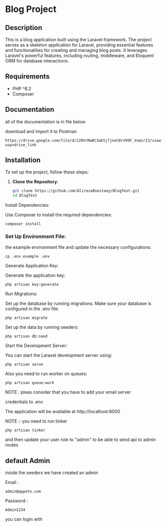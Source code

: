 

# Blog Project

## Description

This is a blog application built using the Laravel framework. The project serves as a skeleton application for Laravel, providing essential features and functionalities for creating and managing blog posts. It leverages Laravel's powerful features, including routing, middleware, and Eloquent ORM for database interactions.

## Requirements

- PHP ^8.2
- Composer

## Documentation
all of the documentation is in file below 

download and import it to Postman

    https://drive.google.com/file/d/12RVrMwBC3wk5jfjneC8rV99F_VumirZJ/view?usp=drive_link

## Installation

To set up the project, follow these steps:

1. **Clone the Repository**:

   ```bash
   git clone https://github.com/AlirezaRoostaey/BlogTest.git
   cd BlogTest
Install Dependencies:

Use Composer to install the required dependencies:

    composer install
### Set Up Environment File:

 the example environment file and update the necessary configurations:

    cp .env.example .env
Generate Application Key:

Generate the application key:

     
    php artisan key:generate    
Run Migrations:

Set up the database by running migrations. Make sure your database is configured in the .env file:

    php artisan migrate
Set up the data by running seeders:

    php artisan db:seed
Start the Development Server:

You can start the Laravel development server using:

    php artisan serve   
Also you need to run worker on queues:

    php artisan queue:work   
NOTE : pleas consider that you have to add your email server 

credentials to .env

 
The application will be available at http://localhost:8000

NOTE ::  you need to run tinker

    php artisan tinker

and then update your user role to "admin" to be able to send api to admin routes 

## default Admin

inside the seeders we have created an admin


Email : 

    admin@appeto.com


Password : 

    Admin1234
you can login with
